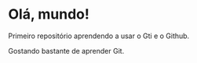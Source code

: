 # Olá, mundo!
Primeiro repositório aprendendo a usar  o Gti e o Github.

Gostando bastante de aprender Git.